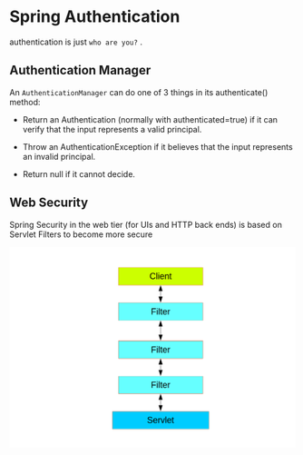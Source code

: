 # Spring Authentication
authentication is just `who are you?` .

## Authentication Manager
An `AuthenticationManager` can do one of 3 things in its authenticate() method:

- Return an Authentication (normally with authenticated=true) if it can verify that the input represents a valid principal.

- Throw an AuthenticationException if it believes that the input represents an invalid principal.

- Return null if it cannot decide.

## Web Security
Spring Security in the web tier (for UIs and HTTP back ends) is based on Servlet Filters to become more secure

![Filter](../assets/class16/filters.png)